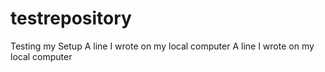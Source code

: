 # testrepository
Testing my Setup
A line I wrote on my local computer
A line I wrote on my local computer
